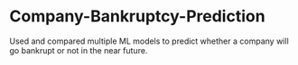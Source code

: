 # Company-Bankruptcy-Prediction
Used and compared multiple ML models to predict whether a company will go bankrupt or not in the near future. 
